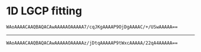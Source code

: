 # 1D LGCP fitting

    WAoAAAACAAQBAQACAwAAAAAOAAAAA7/cqJKgAAAAP9OjDgAAAAC/+/USwAAAAA==

---

    WAoAAAACAAQBAQACAwAAAAAOAAAAAz/jDtqAAAAAP9tWxcAAAAA/22qA4AAAAA==

